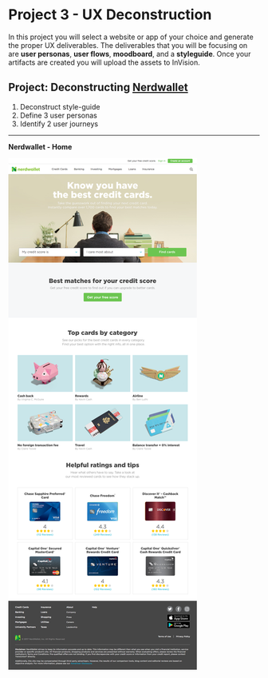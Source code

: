 # Project 3 - UX Deconstruction

In this project you will select a website or app of your choice and generate the proper UX deliverables. The deliverables that you will be focusing on are **user personas**, **user flows**, **moodboard**, and a **styleguide**. Once your artifacts are created you will upload the assets to InVision.


## Project: Deconstructing [Nerdwallet][1]


1. Deconstruct style-guide
2. Define 3 user personas
3. Identify 2 user journeys




- - -

**Nerdwallet - Home**

![Sketches](img/01-screenshot.png)









[1]: https://www.nerdwallet.com/

